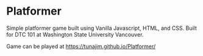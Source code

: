 # Platformer

Simple platformer game built using Vanilla Javascript, HTML, and CSS.  Built for DTC 101 at Washington State University Vancouver.

Game can be played at https://tunajim.github.io/Platformer/

